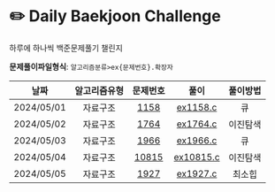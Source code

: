 # ✏️ Daily Baekjoon Challenge
하루에 하나씩 백준문제풀기 챌린지

**문제풀이파일형식**: `알고리즘분류>ex{문제번호}.확장자`

|날짜|알고리즘유형|문제번호|풀이|풀이방법|
|:-:|:-:|:-:|:-:|:-:|
|2024/05/01|자료구조|[1158](https://www.acmicpc.net/problem/1158)|[ex1158.c](/DataStructure/ex1158.c)|큐|
|2024/05/02|자료구조|[1764](https://www.acmicpc.net/problem/1764)|[ex1764.c](/DataStructure/ex1764.c)|이진탐색|
|2024/05/03|자료구조|[1966](https://www.acmicpc.net/problem/1966)|[ex1966.c](/DataStructure/ex1966.c)|큐|
|2024/05/04|자료구조|[10815](https://www.acmicpc.net/problem/10815)|[ex10815.c](/DataStructure/ex10815.c)|이진탐색|
|2024/05/05|자료구조|[1927](https://www.acmicpc.net/problem/1927)|[ex1927.c](/DataStructure/ex1927.c)|최소힙|